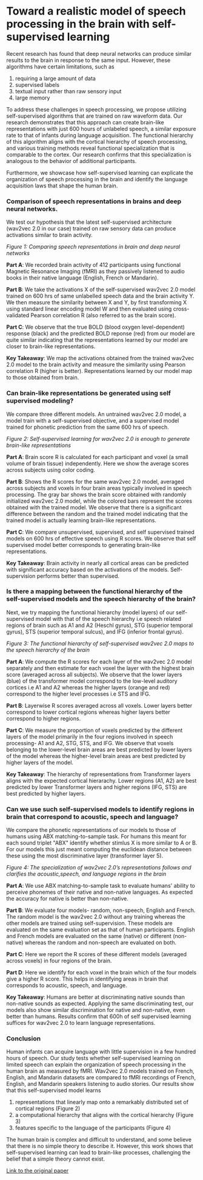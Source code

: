 # Toward a realistic model of speech processing in the brain with self-supervised learning

Recent research has found that deep neural networks can produce similar results to the brain in response to the same input. However, these algorithms have certain limitations, such as 
1. requiring a large amount of data 
2. supervised labels
3. textual input rather than raw sensory input
4. large memory

To address these challenges in speech processing, we propose utilizing self-supervised algorithms that are trained on raw waveform data. Our research demonstrates that this approach can create brain-like representations with just 600 hours of unlabeled speech, a similar exposure rate to that of infants during language acquisition. The functional hierarchy of this algorithm aligns with the cortical hierarchy of speech processing, and various training methods reveal functional specialization that is comparable to the cortex. Our research confirms that this specialization is analogous to the behavior of additional participants.

Furthermore, we showcase how self-supervised learning can explicate the organization of speech processing in the brain and identify the language acquisition laws that shape the human brain.

### Comparison of speech representations in brains and deep neural networks.
We test our hypothesis that the latest self-supervised architecture (wav2vec 2.0 in our case) trained on raw sensory data can produce activations similar to brain activity.
<p>
    <img src="figure1.png" alt><br>
    <em>Figure 1: Comparing speech representations in brain and deep neural networks</em>
</p>

**Part A**: We recorded brain activity of 412 participants using functional Magnetic Resonance Imaging (fMRI) as they passively listened to audio books in their native language (English, French or Mandarin).

**Part B**: We take the activations X of the self-supervised wav2vec 2.0 model trained on 600 hrs of same unlabelled speech data and the brain activity Y. We then measure the similarity between X and Y, by first transforming X using standard linear encoding model W and then evaluated using cross-validated Pearson correlation R (also referred to as the brain score).

**Part C**: We observe that the true BOLD (blood oxygen level-dependent) response (black) and the predicted BOLD reponse (red) from our model are quite similar indicating that the representations learned by our model are closer to brain-like representations.

**Key Takeaway**: We map the activations obtained from the trained wav2vec 2.0 model to the brain activity and measure the similarity using Pearson correlation R (higher is better). Representations learned by our model map to those obtained from brain.

### Can brain-like representations be generated using self supervised modeling?
We compare three different models. An untrained wav2vec 2.0 model, a model train with a self-supervised objective, and a supervised model trained for phonetic prediction from the same 600 hrs of speech.
<p>
    <img src="figure2.png" alt><br>
    <em>Figure 2: Self-supervised learning for wav2vec 2.0 is enough to generate brain-like representations</em>
</p>

**Part A**: Brain score R is calculated for each participant and voxel (a small volume of brain tissue) independently. Here we show the average scores across subjects using color coding. 

**Part B**: Shows the R scores for the same wav2vec 2.0 model, averaged across subjects and voxels in four brain areas typically involved in speech processing. The gray bar shows the brain score obtained with randomly initialized wav2vec 2.0 model, while the colored bars represent the scores obtained with the trained model. We observe that there is a significant difference between the random and the trained model indicating that the trained model is actually learning brain-like representations.

**Part C**: We compare unsupervised, supervised, and self supervised trained models on 600 hrs of effective speech using R scores. We observe that self supervised model better corresponds to generating brain-like representations.

**Key Takeaway**: Brain activity in nearly all cortical areas can be predicted with significant accuracy based on the activations of the models. Self-supervision performs better than supervised.

### Is there a mapping between the functional hierarchy of the self-supervised models and the speech hierarchy of the brain?
Next, we try mapping the functional hierarchy (model layers) of our self-supervised model with that of the speech hierarchy i.e speech related regions of brain such as A1 and A2 (Heschl gyrus), STG (superior temporal gyrus), STS (superior temporal sulcus), and IFG (inferior frontal gyrus).
<p>
    <img src="figure3.png" alt><br>
    <em>Figure 3: The functional hierarchy of self-supervised wav2vec 2.0 maps to the speech hierarchy of the brain</em>
</p>

**Part A**: We compute the R scores for each layer of the wav2vec 2.0 model separately and then estimate for each voxel the layer with the highest brain score (averaged across all subjects). We observe that the lower layers (blue) of the transformer model correspond to the low-level auditory cortices i.e A1 and A2 whereas the higher layers (orange and red) correspond to the higher level processes i.e STS and IFG.

**Part B**: Layerwise R scores averaged across all voxels. Lower layers better correspond to lower cortical regions whereas higher layers better correspond to higher regions.

**Part C**: We measure the proportion of voxels predicted by the different layers of the model primarily in the four regions involved in speech processing- A1 and A2, STG, STS, and IFG. We observe that voxels belonging to the lower-level brain areas are best predicted by lower layers of the model whereas the higher-level brain areas are best predicted by higher layers of the model.

**Key Takeaway**: The hierarchy of representations from Transformer layers aligns with the expected cortical hierarachy. Lower regions (A1, A2) are best predicted by lower Transformer layers and higher regions (IFG, STS) are best predicted by higher layers.

###  Can we use such self-supervised models to identify regions in brain that correspond to acoustic, speech and language?
We compare the phonetic representations of our models to those of humans using ABX matching-to-sample task. For humans this meant for each sound triplet "ABX" identify whether stimlus X is more similar to A or B. For our models this just meant computing the euclidean distance between these using the most discriminative layer (transformer layer 5).
<p>
    <img src="figure4.png" alt><br>
    <em>Figure 4: The specialization of wav2vec 2.0’s representations follows and clarifies the acoustic,speech, and language regions in the brain</em>
</p>

**Part A**: We use ABX matching-to-sample task to evaluate humans' ability to perceive phonemes of their native and non-native languages. As expected the accuracy for native is better than non-native.

**Part B**: We evaluate four models- random, non-speech, English and French. The random model is the wav2vec 2.0 without any training whereas the other models are trained using self-supervision. These models are evaluated on the same evaluation set as that of human participants. English and French models are evaluated on the same (native) or different (non-native) whereas the random and non-speech are evaluated on both.

**Part C**: Here we report the R scores of these different models (averaged across voxels) in four regions of the brain.

**Part D**: Here we identify for each voxel in the brain which of the four models give a higher R score. This helps in identifying areas in brain that corresponds to acoustic, speech, and language.

**Key Takeaway**: Humans are better at discriminating native sounds than non-native sounds as expected. Applying the same discriminating test, our models also show similar discrimination for native and non-native, even better than humans. Results confirm that 600h of self supervised learning suffices for wav2vec 2.0 to learn language representations. 

### Conclusion
Human infants can acquire language with little supervision in a few hundred hours of speech. Our study tests whether self-supervised learning on limited speech can explain the organization of speech processing in the human brain as measured by fMRI. Wav2vec 2.0 models trained on French, English, and Mandarin datasets are compared to fMRI recordings of French, English, and Mandarin speakers listening to audio stories. Our results show that this self-supervised model learns 
1. representations that linearly map onto a remarkably distributed set of cortical regions (Figure 2)
2. a computational hierarchy that aligns with the cortical hierarchy (Figure 3)
3. features specific to the language of the participants (Figure 4)

The human brain is complex and difficult to understand, and some believe that there is no simple theory to describe it. However, this work shows that self-supervised learning can lead to brain-like processes, challenging the belief that a simple theory cannot exist.

[Link to the original paper](https://openreview.net/pdf?id=Y6A4-R_Hgsw)
